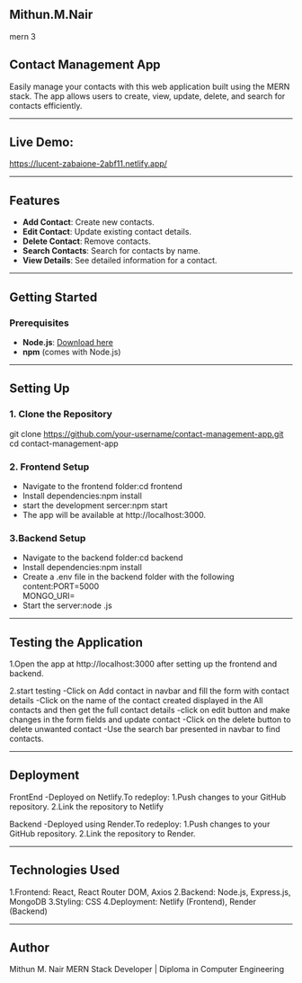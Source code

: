 ## Mithun.M.Nair

  mern 3



## Contact Management App

Easily manage your contacts with this web application built using 
the MERN stack. The app allows users to create, view, update, 
delete, and search for contacts efficiently.
_________________________________________________________________
## Live Demo:
  https://lucent-zabaione-2abf11.netlify.app/
_________________________________________________________________

## Features  

- **Add Contact**: Create new contacts.  
- **Edit Contact**: Update existing contact details.  
- **Delete Contact**: Remove contacts.  
- **Search Contacts**: Search for contacts by name.  
- **View Details**: See detailed information for a contact.  
_________________________________________________________________

## Getting Started  

### Prerequisites  

- **Node.js**: [Download here](https://nodejs.org/)  
- **npm** (comes with Node.js)
_________________________________________________________________

## Setting Up  

### 1. Clone the Repository  

git clone https://github.com/your-username/contact-management-app.git  
cd contact-management-app  

### 2. Frontend Setup

- Navigate to the frontend folder:cd frontend
- Install dependencies:npm install
- start the development sercer:npm start
- The app will be available at http://localhost:3000.

### 3.Backend Setup

- Navigate to the backend folder:cd backend
- Install dependencies:npm install
- Create a .env file in the backend folder with the following content:PORT=5000  
MONGO_URI=<Your MongoDB Connection String>
- Start the server:node <server filename>.js

__________________________________________________________________

## Testing the Application

1.Open the app at http://localhost:3000 after setting up the frontend and backend.

2.start testing
  -Click on Add contact in navbar and fill the form with contact details
  -Click on the name of the contact created displayed in the All contacts and then get the full contact details
  -click on edit button and make changes in the form fields and update contact
  -Click on the delete button to delete unwanted contact
  -Use the search bar presented in navbar to find contacts.
___________________________________________________________________

## Deployment

FrontEnd
  -Deployed on Netlify.To redeploy:
    1.Push changes to your GitHub repository.
    2.Link the repository to Netlify

Backend
  -Deployed using Render.To redeploy:
    1.Push changes to your GitHub repository.
    2.Link the repository to Render.

___________________________________________________________________

## Technologies Used

1.Frontend: React, React Router DOM, Axios
2.Backend: Node.js, Express.js, MongoDB
3.Styling: CSS
4.Deployment: Netlify (Frontend), Render (Backend)
___________________________________________________________________

## Author
Mithun M. Nair
MERN Stack Developer | Diploma in Computer Engineering







